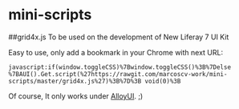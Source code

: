 # mini-scripts

##grid4x.js
To be used on the development of New Liferay 7 UI Kit

Easy to use, only add a bookmark in your Chrome with next URL:

```
javascript:if(window.toggleCSS)%7Bwindow.toggleCSS()%3B%7Delse %7BAUI().Get.script(%27https://rawgit.com/marcoscv-work/mini-scripts/master/grid4x.js%27)%3B%7D%3B void(0)%3B
```

Of course, It only works under [AlloyUI](http://www.alloyui.com). ;)
